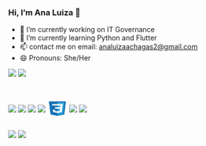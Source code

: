 ### Hi, I’m Ana Luiza 👋

- 🔭 I’m currently working on IT Governance 
- 🌱 I’m currently learning Python and Flutter
- 📫 contact me on email: analuizaachagas2@gmail.com 
- 😄 Pronouns: She/Her

<div> 
  <img height="180em" src="https://github-readme-status.vercel.app/api?username=analuizachagas&show_icons=true&theme=tokyonight&include_all_commits=true&count_private=true"/>
  <img height="180em" src="https://github-readme-status.vercel.app/api/top-langs/?username=analuizachagas&layout=compact&langs_count=16&theme=tokyonight"/>
</div>

##

<div style="display: inline_block"><br>
  <img align="center" height="30" widght="40" src="https://cdn.jsdelivr.net/gh/devicons/devicon/icons/python/python-original.svg" />
  <img align="center" height="30" widght="40" src="https://cdn.jsdelivr.net/gh/devicons/devicon/icons/java/java-original-wordmark.svg" />
  <img align="center" height="30" widght="40" src="https://cdn.jsdelivr.net/gh/devicons/devicon/icons/flutter/flutter-original.svg" />
  <img align="center" height="30" widght="40" src="https://cdn.jsdelivr.net/gh/devicons/devicon/icons/postgresql/postgresql-original-wordmark.svg" />
  <img align="center" height="30" width="40" src="https://raw.githubusercontent.com/devicons/devicon/master/icons/css3/css3-original.svg">
  <img align="center" height="30" widght="40" src="https://cdn.jsdelivr.net/gh/devicons/devicon/icons/html5/html5-original-wordmark.svg" />
  <img align="center" height="30" widght="40" src="https://cdn.jsdelivr.net/gh/devicons/devicon/icons/javascript/javascript-original.svg" />   
</div>
         
##

<div>  
  <a href = "mailto:analuizaachagas2@gmail.com"><img src="https://img.shields.io/badge/-Gmail-%23333?style=for-the-badge&logo=gmail&logoColor=white" target="_blank"></a>
  <a href="https://www.linkedin.com/in/analuizachagas/" target="_blank"><img src="https://img.shields.io/badge/-LinkedIn-%230077B5?style=for-the-badge&logo=linkedin&logoColor=white" target="_blank"></a> 
</div>
